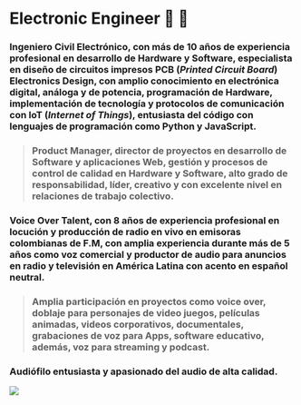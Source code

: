 # Electronic Engineer :electric_plug: :battery:


### **Ingeniero Civil Electrónico**, con más de 10 años de experiencia profesional en desarrollo de **Hardware** y **Software**, especialista en diseño de circuitos impresos **PCB** (*Printed Circuit Board*) Electronics Design, con amplio conocimiento en electrónica digital, análoga y de potencia, programación de Hardware, implementación de tecnología y protocolos de comunicación con IoT (*Internet of Things*), entusiasta del código con lenguajes de programación como **Python** y **JavaScript**.


> ### Product Manager, director de proyectos en desarrollo de Software y aplicaciones Web, gestión y procesos de control de calidad en **Hardware** y **Software**, alto grado de responsabilidad, líder, creativo y con excelente nivel en relaciones de trabajo colectivo.

### Voice Over Talent, con 8 años de experiencia profesional en locución y producción de radio en vivo en emisoras colombianas de F.M, con amplia experiencia durante más de 5 años como voz comercial y productor de audio para anuncios en radio y televisión en América Latina con acento en español neutral.

> ### Amplia participación en proyectos como voice over, doblaje para personajes de video juegos, películas animadas, videos corporativos, documentales, grabaciones de voz para Apps, software educativo, además, voz para streaming y podcast.

### Audiófilo entusiasta y apasionado del audio de alta calidad.

![](https://i.imgur.com/749HW0a.png)
